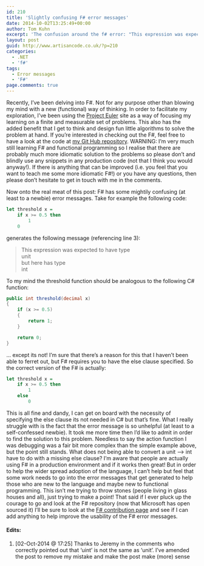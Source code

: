 ```yaml
---
id: 210
title: 'Slightly confusing F# error messages'
date: 2014-10-02T13:25:49+00:00
author: Tom Kuhn
excerpt: 'The confusion around the f# error: "This expression was expected to have type unit but here has type int". Exploring the unhelpfulness of an F# error message for someone new to the language.'
layout: post
guid: http://www.artisancode.co.uk/?p=210
categories:
  - .NET
  - 'f#'
tags:
  - Error messages
  - 'F#'
page.comments: true
---
```

Recently, I&#8217;ve been delving into F#. Not for any purpose other than blowing my mind with a new (functional) way of thinking. In order to facilitate my exploration, I&#8217;ve been using the [Project Euler](https://projecteuler.net/ "Project Euler maths problems") site as a way of focusing my learning on a finite and measurable set of problems. This also has the added benefit that I get to think and design fun little algorithms to solve the problem at hand. If you&#8217;re interested in checking out the F#, feel free to have a look at the code at [my Git Hub repository](https://github.com/Tom-Kuhn/Project-Euler "My personal github repository for project Euler solutions"). WARNING: I&#8217;m very much still learning F# and functional programming so I realise that there are probably much more idiomatic solution to the problems so please don&#8217;t and blindly use any snippets in any production code (not that I think you would anyway!). If there is anything that can be improved (i.e. you feel that you want to teach me some more idiomatic F#!) or you have any questions, then please don&#8217;t hesitate to get in touch with me in the comments.

Now onto the real meat of this post: F# has some mightily confusing (at least to a newbie) error messages. Take for example the following code:

```haskell
let threshold x =
    if x >= 0.5 then
        1
    0
```

generates the following message (referencing line 3):

> This expression was expected to have type<br/>
unit<br/>
but here has type<br/>
int

To my mind the threshold function should be analogous to the following C# function:

```csharp
public int threshold(decimal x)
{
    if (x >= 0.5)
    {
        return 1;
    }

    return 0;
}
```

&#8230; except its not! I&#8217;m sure that there&#8217;s a reason for this that I haven&#8217;t been able to ferret out, but F# requires you to have the else clause specified. So the correct version of the F# is actually:

```haskell
let threshold x =
    if x >= 0.5 then
        1
    else
        0
```

This is all fine and dandy, I can get on board with the necessity of specifying the else clause its not needed in C# but that&#8217;s fine. What I really struggle with is the fact that the error message is so unhelpful (at least to a self-confessed newbie). It took me more time then I&#8217;d like to admit in order to find the solution to this problem. Needless to say the action function I was debugging was a fair bit more complex than the simple example above, but the point still stands. What does not being able to convert a unit &#8211;> int have to do with a missing else clause? I&#8217;m aware that people are actually using F# in a production environment and if it works then great! But in order to help the wider spread adoption of the language, I can&#8217;t help but feel that some work needs to go into the error messages that get generated to help those who are new to the language and maybe new to functional programming. This isn&#8217;t me trying to throw stones (people living in glass houses and all), just trying to make a point! That said if I ever pluck up the courage to go and look at the F# repository (now that Microsoft has open sourced it) I&#8217;ll be sure to look at the [F# contribution page](http://fsharp.github.io/2014/06/18/fsharp-contributions.html "F# contribution page") and see if I can add anything to help improve the usability of the F# error messages.

#### Edits:

  1. [02-Oct-2014 @ 17:25] Thanks to Jeremy in the comments who correctly pointed out that &#8216;uint&#8217; is not the same as &#8216;unit&#8217;. I&#8217;ve amended the post to remove my mistake and make the post make (more) sense
